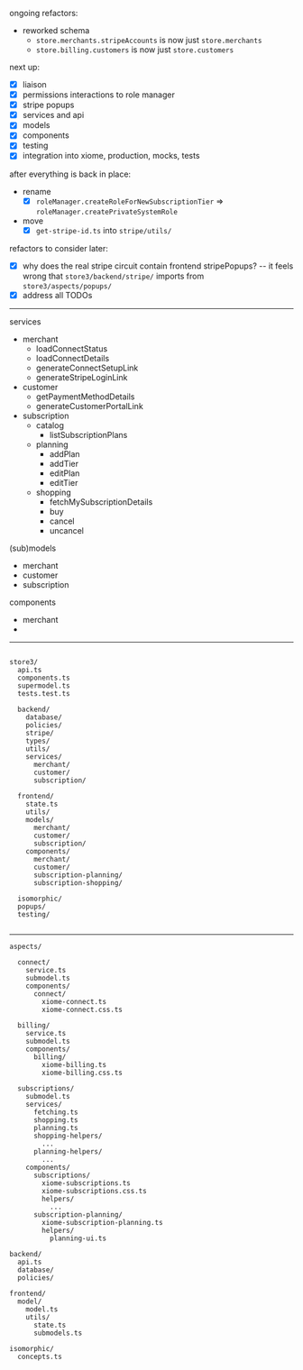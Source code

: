 
ongoing refactors:
- reworked schema
  - `store.merchants.stripeAccounts` is now just `store.merchants`
  - `store.billing.customers` is now just `store.customers`

next up:
- [x] liaison
- [x] permissions interactions to role manager
- [x] stripe popups
- [x] services and api
- [x] models
- [x] components
- [x] testing
- [x] integration into xiome, production, mocks, tests

after everything is back in place:
- rename
  - [x] `roleManager.createRoleForNewSubscriptionTier` => `roleManager.createPrivateSystemRole`
- move
  - [x] `get-stripe-id.ts` into `stripe/utils/`

refactors to consider later:
- [x] why does the real stripe circuit contain frontend stripePopups? -- it feels wrong that `store3/backend/stripe/` imports from `store3/aspects/popups/`
- [x] address all TODOs

------


services
- merchant
  - loadConnectStatus
  - loadConnectDetails
  - generateConnectSetupLink
  - generateStripeLoginLink
- customer
  - getPaymentMethodDetails
  - generateCustomerPortalLink
- subscription
  - catalog
    - listSubscriptionPlans
  - planning
    - addPlan
    - addTier
    - editPlan
    - editTier
  - shopping
    - fetchMySubscriptionDetails
    - buy
    - cancel
    - uncancel

(sub)models
- merchant
- customer
- subscription

components
- merchant
- 

------

```

store3/
  api.ts
  components.ts
  supermodel.ts
  tests.test.ts

  backend/
    database/
    policies/
    stripe/
    types/
    utils/
    services/
      merchant/
      customer/
      subscription/

  frontend/
    state.ts
    utils/
    models/
      merchant/
      customer/
      subscription/
    components/
      merchant/
      customer/
      subscription-planning/
      subscription-shopping/

  isomorphic/
  popups/
  testing/
  

```

------

```
aspects/

  connect/
    service.ts
    submodel.ts
    components/
      connect/
        xiome-connect.ts
        xiome-connect.css.ts

  billing/
    service.ts
    submodel.ts
    components/
      billing/
        xiome-billing.ts
        xiome-billing.css.ts

  subscriptions/
    submodel.ts
    services/
      fetching.ts
      shopping.ts
      planning.ts
      shopping-helpers/
        ...
      planning-helpers/
        ...
    components/
      subscriptions/
        xiome-subscriptions.ts
        xiome-subscriptions.css.ts
        helpers/
          ...
      subscription-planning/
        xiome-subscription-planning.ts
        helpers/
          planning-ui.ts

backend/
  api.ts
  database/
  policies/

frontend/
  model/
    model.ts
    utils/
      state.ts
      submodels.ts

isomorphic/
  concepts.ts
```
